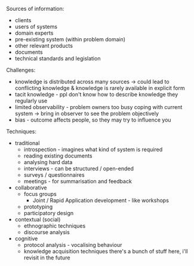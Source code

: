 Sources of information:
- clients
- users of systems
- domain experts
- pre-existing system (within problem domain)
- other relevant products
- documents
- technical standards and legislation

Challenges:
- knowledge is distributed across many sources -> could lead to conflicting knowledge & knowledge is rarely available in explicit form
- tacit knowledge - ppl don't know how to describe knowledge they regularly use
- limited observability - problem owners too busy coping with current system -> bring in observer to see the problem objectively
- bias - outcome affects people, so they may try to influence you


Techniques:
- traditional
	- introspection - imagines what kind of system is required
	- reading existing documents
	- analysing hard data
	- interviews - can be structured / open-ended
	- surveys / questionnaires
	- meetings - for summarisation and feedback
- collaborative
	- focus groups
		- Joint / Rapid Application development - like workshops
	- prototyping
	- participatory design
- contextual (social)
	- ethnographic techniques
	- discourse analysis
- cognitive
	- protocol analysis - vocalising behaviour
	- knowledge acquisition techniques
there's a bunch of stuff here, i'll revisit in the future